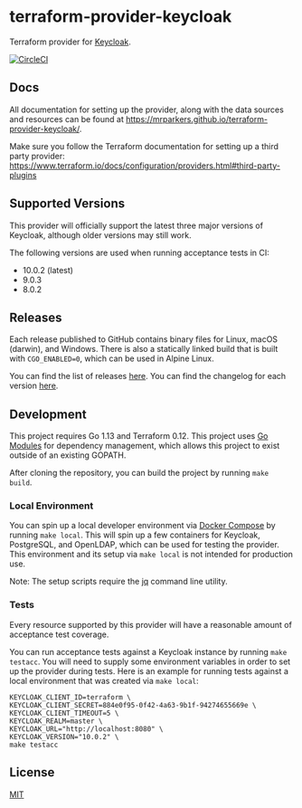 # terraform-provider-keycloak
Terraform provider for [Keycloak](https://www.keycloak.org/).

[![CircleCI](https://circleci.com/gh/mrparkers/terraform-provider-keycloak.svg?style=shield)](https://circleci.com/gh/mrparkers/terraform-provider-keycloak)

## Docs

All documentation for setting up the provider, along with the data sources and resources can be found at https://mrparkers.github.io/terraform-provider-keycloak/.

Make sure you follow the Terraform documentation for setting up a third party provider: https://www.terraform.io/docs/configuration/providers.html#third-party-plugins

## Supported Versions

This provider will officially support the latest three major versions of Keycloak, although older versions may still work.

The following versions are used when running acceptance tests in CI:

- 10.0.2 (latest)
- 9.0.3
- 8.0.2

## Releases

Each release published to GitHub contains binary files for Linux, macOS (darwin), and Windows. There is also a statically
linked build that is built with `CGO_ENABLED=0`, which can be used in Alpine Linux.

You can find the list of releases [here](https://github.com/mrparkers/terraform-provider-keycloak/releases).
You can find the changelog for each version [here](https://github.com/mrparkers/terraform-provider-keycloak/blob/master/CHANGELOG.md).

## Development

This project requires Go 1.13 and Terraform 0.12.
This project uses [Go Modules](https://github.com/golang/go/wiki/Modules) for dependency management, which allows this project to exist outside of an existing GOPATH.

After cloning the repository, you can build the project by running `make build`.

### Local Environment

You can spin up a local developer environment via [Docker Compose](https://docs.docker.com/compose/) by running `make local`.
This will spin up a few containers for Keycloak, PostgreSQL, and OpenLDAP, which can be used for testing the provider.
This environment and its setup via `make local` is not intended for production use.

Note: The setup scripts require the [jq](https://stedolan.github.io/jq/) command line utility.

### Tests

Every resource supported by this provider will have a reasonable amount of acceptance test coverage.

You can run acceptance tests against a Keycloak instance by running `make testacc`. You will need to supply some environment
variables in order to set up the provider during tests. Here is an example for running tests against a local environment
that was created via `make local`:

```
KEYCLOAK_CLIENT_ID=terraform \
KEYCLOAK_CLIENT_SECRET=884e0f95-0f42-4a63-9b1f-94274655669e \
KEYCLOAK_CLIENT_TIMEOUT=5 \
KEYCLOAK_REALM=master \
KEYCLOAK_URL="http://localhost:8080" \
KEYCLOAK_VERSION="10.0.2" \
make testacc
```

## License

[MIT](https://github.com/mrparkers/terraform-provider-keycloak/blob/master/LICENSE)
